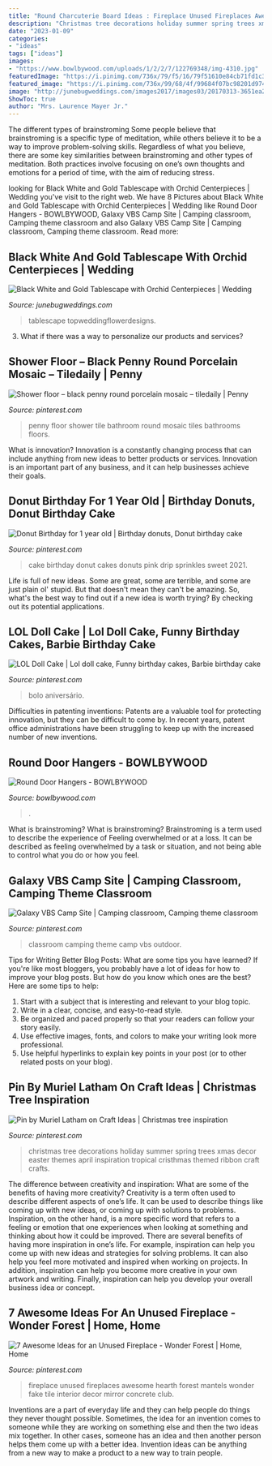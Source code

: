 ```yaml
---
title: "Round Charcuterie Board Ideas : Fireplace Unused Fireplaces Awesome Hearth Forest Mantels Wonder Fake Tile Interior Decor Mirror Concrete Club"
description: "Christmas tree decorations holiday summer spring trees xmas decor easter themes april inspiration tropical cristhmas themed ribbon craft crafts"
date: "2023-01-09"
categories:
- "ideas"
tags: ["ideas"]
images:
- "https://www.bowlbywood.com/uploads/1/2/2/7/122769348/img-4310.jpg"
featuredImage: "https://i.pinimg.com/736x/79/f5/16/79f51610e84cb71fd1c39d3ccf81965e.jpg"
featured_image: "https://i.pinimg.com/736x/99/68/4f/99684f07bc98201d974bb2892724bf0c--cozy-fireplace-fireplace-mantels.jpg"
image: "http://junebugweddings.com/images2017/images03/20170313-3651ea2ce8.jpg"
ShowToc: true
author: "Mrs. Laurence Mayer Jr."
---
```



The different types of brainstroming
Some people believe that brainstroming is a specific type of meditation, while others believe it to be a way to improve problem-solving skills. Regardless of what you believe, there are some key similarities between brainstroming and other types of meditation. Both practices involve focusing on one’s own thoughts and emotions for a period of time, with the aim of reducing stress.

	

		
looking for Black White and Gold Tablescape with Orchid Centerpieces | Wedding you've visit to the right web. We have 8 Pictures about Black White and Gold Tablescape with Orchid Centerpieces | Wedding like Round Door Hangers - BOWLBYWOOD, Galaxy VBS Camp Site | Camping classroom, Camping theme classroom and also Galaxy VBS Camp Site | Camping classroom, Camping theme classroom. Read more:
		
    
## Black White And Gold Tablescape With Orchid Centerpieces | Wedding

<img loading=lazy src="http://junebugweddings.com/images2017/images03/20170313-3651ea2ce8.jpg" onerror="this.onerror=null;this.src='https://tse1.mm.bing.net/th?id=OIP.PHPktRYjV1piB5WAxyNgQwHaLH&amp;pid=15.1';" alt="Black White and Gold Tablescape with Orchid Centerpieces | Wedding">

_Source: junebugweddings.com_

>tablescape topweddingflowerdesigns. 

	

3. What if there was a way to personalize our products and services?

    
## Shower Floor – Black Penny Round Porcelain Mosaic – Tiledaily | Penny

<img loading=lazy src="https://i.pinimg.com/736x/38/89/ff/3889ff3941bab2c5e60d0186e69e7f63.jpg" onerror="this.onerror=null;this.src='https://tse4.mm.bing.net/th?id=OIP.uLsOzV532upTPMu7NEnqxAHaJ4&amp;pid=15.1';" alt="Shower floor – black penny round porcelain mosaic – tiledaily | Penny">

_Source: pinterest.com_

>penny floor shower tile bathroom round mosaic tiles bathrooms floors. 

	

What is innovation?
Innovation is a constantly changing process that can include anything from new ideas to better products or services. Innovation is an important part of any business, and it can help businesses achieve their goals.

    
## Donut Birthday For 1 Year Old | Birthday Donuts, Donut Birthday Cake

<img loading=lazy src="https://i.pinimg.com/736x/96/81/e5/9681e5e8c6997a62745b163faeeb781a.jpg" onerror="this.onerror=null;this.src='https://tse2.mm.bing.net/th?id=OIP.krlS7rxgtS-Lcx--S-dzXAHaJ3&amp;pid=15.1';" alt="Donut Birthday for 1 year old | Birthday donuts, Donut birthday cake">

_Source: pinterest.com_

>cake birthday donut cakes donuts pink drip sprinkles sweet 2021. 

	

Life is full of new ideas. Some are great, some are terrible, and some are just plain ol' stupid. But that doesn't mean they can't be amazing. So, what's the best way to find out if a new idea is worth trying? By checking out its potential applications.

    
## LOL Doll Cake | Lol Doll Cake, Funny Birthday Cakes, Barbie Birthday Cake

<img loading=lazy src="https://i.pinimg.com/736x/79/f5/16/79f51610e84cb71fd1c39d3ccf81965e.jpg" onerror="this.onerror=null;this.src='https://tse4.mm.bing.net/th?id=OIP.inwHHY-NO72baekZVMiHgwHaJ3&amp;pid=15.1';" alt="LOL Doll Cake | Lol doll cake, Funny birthday cakes, Barbie birthday cake">

_Source: pinterest.com_

>bolo aniversário. 

	

Difficulties in patenting inventions:
Patents are a valuable tool for protecting innovation, but they can be difficult to come by. In recent years, patent office administrations have been struggling to keep up with the increased number of new inventions.

    
## Round Door Hangers - BOWLBYWOOD

<img loading=lazy src="https://www.bowlbywood.com/uploads/1/2/2/7/122769348/img-4310.jpg" onerror="this.onerror=null;this.src='https://tse3.mm.bing.net/th?id=OIP.S1yt09Y_cdn8fwcLaMyV4wHaJ4&amp;pid=15.1';" alt="Round Door Hangers - BOWLBYWOOD">

_Source: bowlbywood.com_

>. 

	

What is brainstroming?
What is brainstroming? Brainstroming is a term used to describe the experience of Feeling overwhelmed or at a loss. It can be described as feeling overwhelmed by a task or situation, and not being able to control what you do or how you feel.

    
## Galaxy VBS Camp Site | Camping Classroom, Camping Theme Classroom

<img loading=lazy src="https://i.pinimg.com/736x/57/bd/c7/57bdc78c114b16a089681d3d0e792c83.jpg" onerror="this.onerror=null;this.src='https://tse2.mm.bing.net/th?id=OIP.nTwt30nxWqs79Rzf032l2QHaJ3&amp;pid=15.1';" alt="Galaxy VBS Camp Site | Camping classroom, Camping theme classroom">

_Source: pinterest.com_

>classroom camping theme camp vbs outdoor. 

	

Tips for Writing Better Blog Posts: What are some tips you have learned?
If you're like most bloggers, you probably have a lot of ideas for how to improve your blog posts. But how do you know which ones are the best? Here are some tips to help:
1. Start with a subject that is interesting and relevant to your blog topic.
2. Write in a clear, concise, and easy-to-read style.
3. Be organized and paced properly so that your readers can follow your story easily.
4. Use effective images, fonts, and colors to make your writing look more professional.
5. Use helpful hyperlinks to explain key points in your post (or to other related posts on your blog).

    
## Pin By Muriel Latham On Craft Ideas | Christmas Tree Inspiration

<img loading=lazy src="https://i.pinimg.com/736x/89/23/e6/8923e6663cd8c3f0e2b66b6860423db0.jpg" onerror="this.onerror=null;this.src='https://tse1.mm.bing.net/th?id=OIP.cvIjth0i4I1JOr8-aaKuDQHaOa&amp;pid=15.1';" alt="Pin by Muriel Latham on Craft Ideas | Christmas tree inspiration">

_Source: pinterest.com_

>christmas tree decorations holiday summer spring trees xmas decor easter themes april inspiration tropical cristhmas themed ribbon craft crafts. 

	

The difference between creativity and inspiration: What are some of the benefits of having more creativity?
Creativity is a term often used to describe different aspects of one’s life. It can be used to describe things like coming up with new ideas, or coming up with solutions to problems. Inspiration, on the other hand, is a more specific word that refers to a feeling or emotion that one experiences when looking at something and thinking about how it could be improved.
There are several benefits of having more inspiration in one’s life. For example, inspiration can help you come up with new ideas and strategies for solving problems. It can also help you feel more motivated and inspired when working on projects. In addition, inspiration can help you become more creative in your own artwork and writing. Finally, inspiration can help you develop your overall business idea or concept.

    
## 7 Awesome Ideas For An Unused Fireplace - Wonder Forest | Home, Home

<img loading=lazy src="https://i.pinimg.com/736x/99/68/4f/99684f07bc98201d974bb2892724bf0c--cozy-fireplace-fireplace-mantels.jpg" onerror="this.onerror=null;this.src='https://tse2.mm.bing.net/th?id=OIP.e21jlwOLD3gJA4aR1b96mgHaLG&amp;pid=15.1';" alt="7 Awesome Ideas for an Unused Fireplace - Wonder Forest | Home, Home">

_Source: pinterest.com_

>fireplace unused fireplaces awesome hearth forest mantels wonder fake tile interior decor mirror concrete club. 

	

Inventions are a part of everyday life and they can help people do things they never thought possible. Sometimes, the idea for an invention comes to someone while they are working on something else and then the two ideas mix together. In other cases, someone has an idea and then another person helps them come up with a better idea. Invention ideas can be anything from a new way to make a product to a new way to train people.

